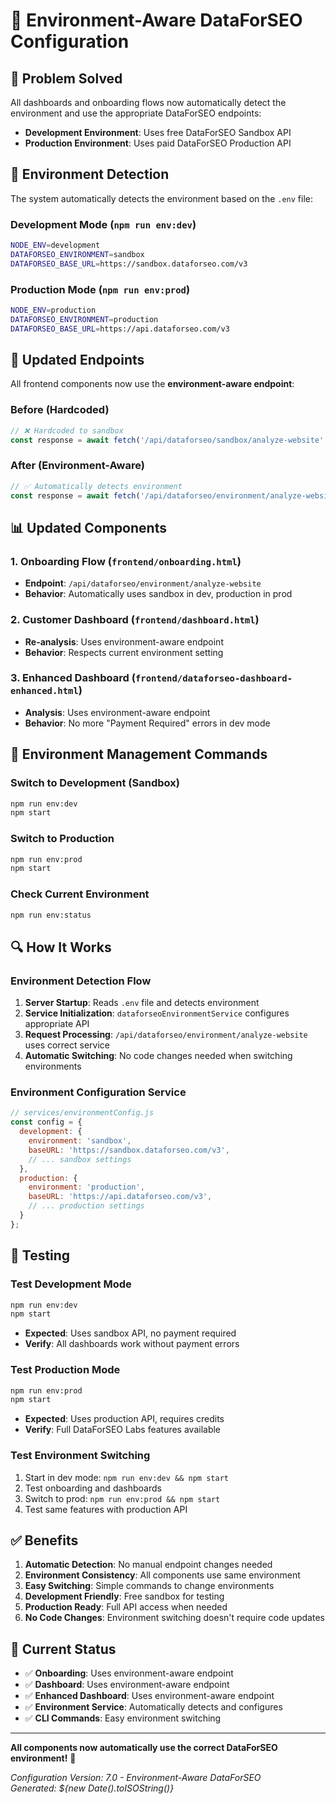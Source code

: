 # 🔧 Environment-Aware DataForSEO Configuration

## 🎯 **Problem Solved**

All dashboards and onboarding flows now automatically detect the environment and use the appropriate DataForSEO endpoints:
- **Development Environment**: Uses free DataForSEO Sandbox API
- **Production Environment**: Uses paid DataForSEO Production API

## 🔄 **Environment Detection**

The system automatically detects the environment based on the `.env` file:

### **Development Mode** (`npm run env:dev`)
```bash
NODE_ENV=development
DATAFORSEO_ENVIRONMENT=sandbox
DATAFORSEO_BASE_URL=https://sandbox.dataforseo.com/v3
```

### **Production Mode** (`npm run env:prod`)
```bash
NODE_ENV=production
DATAFORSEO_ENVIRONMENT=production
DATAFORSEO_BASE_URL=https://api.dataforseo.com/v3
```

## 🔧 **Updated Endpoints**

All frontend components now use the **environment-aware endpoint**:

### **Before (Hardcoded)**
```javascript
// ❌ Hardcoded to sandbox
const response = await fetch('/api/dataforseo/sandbox/analyze-website', {
```

### **After (Environment-Aware)**
```javascript
// ✅ Automatically detects environment
const response = await fetch('/api/dataforseo/environment/analyze-website', {
```

## 📊 **Updated Components**

### **1. Onboarding Flow** (`frontend/onboarding.html`)
- **Endpoint**: `/api/dataforseo/environment/analyze-website`
- **Behavior**: Automatically uses sandbox in dev, production in prod

### **2. Customer Dashboard** (`frontend/dashboard.html`)
- **Re-analysis**: Uses environment-aware endpoint
- **Behavior**: Respects current environment setting

### **3. Enhanced Dashboard** (`frontend/dataforseo-dashboard-enhanced.html`)
- **Analysis**: Uses environment-aware endpoint
- **Behavior**: No more "Payment Required" errors in dev mode

## 🚀 **Environment Management Commands**

### **Switch to Development (Sandbox)**
```bash
npm run env:dev
npm start
```

### **Switch to Production**
```bash
npm run env:prod
npm start
```

### **Check Current Environment**
```bash
npm run env:status
```

## 🔍 **How It Works**

### **Environment Detection Flow**
1. **Server Startup**: Reads `.env` file and detects environment
2. **Service Initialization**: `dataforseoEnvironmentService` configures appropriate API
3. **Request Processing**: `/api/dataforseo/environment/analyze-website` uses correct service
4. **Automatic Switching**: No code changes needed when switching environments

### **Environment Configuration Service**
```javascript
// services/environmentConfig.js
const config = {
  development: {
    environment: 'sandbox',
    baseURL: 'https://sandbox.dataforseo.com/v3',
    // ... sandbox settings
  },
  production: {
    environment: 'production', 
    baseURL: 'https://api.dataforseo.com/v3',
    // ... production settings
  }
};
```

## 🧪 **Testing**

### **Test Development Mode**
```bash
npm run env:dev
npm start
```
- **Expected**: Uses sandbox API, no payment required
- **Verify**: All dashboards work without payment errors

### **Test Production Mode**
```bash
npm run env:prod
npm start
```
- **Expected**: Uses production API, requires credits
- **Verify**: Full DataForSEO Labs features available

### **Test Environment Switching**
1. Start in dev mode: `npm run env:dev && npm start`
2. Test onboarding and dashboards
3. Switch to prod: `npm run env:prod && npm start`
4. Test same features with production API

## ✅ **Benefits**

1. **Automatic Detection**: No manual endpoint changes needed
2. **Environment Consistency**: All components use same environment
3. **Easy Switching**: Simple commands to change environments
4. **Development Friendly**: Free sandbox for testing
5. **Production Ready**: Full API access when needed
6. **No Code Changes**: Environment switching doesn't require code updates

## 🎯 **Current Status**

- ✅ **Onboarding**: Uses environment-aware endpoint
- ✅ **Dashboard**: Uses environment-aware endpoint  
- ✅ **Enhanced Dashboard**: Uses environment-aware endpoint
- ✅ **Environment Service**: Automatically detects and configures
- ✅ **CLI Commands**: Easy environment switching

---

**All components now automatically use the correct DataForSEO environment!** 🎉

*Configuration Version: 7.0 - Environment-Aware DataForSEO*  
*Generated: ${new Date().toISOString()}*






